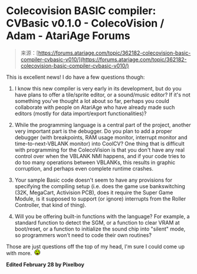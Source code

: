 <!--yml
category: 未分类
date: 2024-05-29 11:59:27
-->

# Colecovision BASIC compiler: CVBasic v0.1.0 - ColecoVision / Adam - AtariAge Forums

> 来源：[https://forums.atariage.com/topic/362182-colecovision-basic-compiler-cvbasic-v010/](https://forums.atariage.com/topic/362182-colecovision-basic-compiler-cvbasic-v010/)

This is excellent news! I do have a few questions though:

1) I know this new compiler is very early in its development, but do you have plans to offer a tile/sprite editor, or a sound/music editor? If it's not something you've thought a lot about so far, perhaps you could collaborate with people on AtariAge who have already made such editors (mostly for data import/export functionalities)?

2) While the programming language is a central part of the project, another very important part is the debugger. Do you plan to add a proper debugger (with breakpoints, RAM usage monitor, interrupt monitor and time-to-next-VBLANK monitor) into CoolCV? One thing that is difficult with programming for the ColecoVision is that you don't have any real control over when the VBLANK NMI happens, and if your code tries to do too many operations between VBLANKs, this results in graphic corruption, and perhaps even complete runtime crashes.

3) Your sample Basic code doesn't seem to have any provisions for specifying the compiling setup (i.e. does the game use bankswitching (32K, MegaCart, Activision PCB), does it require the Super Game Module, is it supposed to support (or ignore) interrupts from the Roller Controller, that kind of thing).

4) Will you be offering built-in functions with the language? For example, a standard function to detect the SGM, or a function to clear VRAM at boot/reset, or a function to initialize the sound chip into "silent" mode, so programmers won't need to code their own routines?

Those are just questions off the top of my head, I'm sure I could come up with more.  ![:P](img/d030feb833ae20437add57e38619cf1c.png ":P")

**Edited February 28 by Pixelboy**
